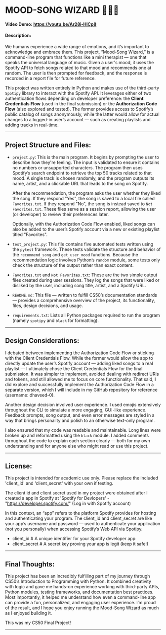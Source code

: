 # MOOD-SONG WIZARD 🎵🧙‍♂️  
#### Video Demo: https://youtu.be/Ar28i-HlCp8
#### Description:

We humans experience a wide range of emotions, and it’s important to acknowledge and embrace them. This project, “Mood-Song Wizard,” is a command-line program that functions like a mini therapist — one that speaks the universal language of music. Given a user's mood, it uses the Spotify API to fetch songs related to that mood and recommends one at random. The user is then prompted for feedback, and the response is recorded in a report file for future reference.

This project was written entirely in Python and makes use of the third-party `Spotipy` library to interact with the Spotify API. It leverages either of two authentication flows depending on developer preference: the **Client Credentials Flow** (used in the final submission) or the **Authorization Code Flow** (also explored and tested). The former provides access to Spotify’s public catalog of songs anonymously, while the latter would allow for actual changes to a logged-in user’s account — such as creating playlists and adding tracks in real-time.

---

## Project Structure and Files:

- `project.py`: This is the main program. It begins by prompting the user to describe how they're feeling. The input is validated to ensure it contains no numbers or unsupported characters. The program then uses Spotify’s search endpoint to retrieve the top 50 tracks related to that mood. A single track is chosen randomly, and the program outputs its name, artist, and a clickable URL that leads to the song on Spotify.

  After the recommendation, the program asks the user whether they liked the song. If they respond "Yes", the song is saved to a local file called `Favorites.txt`. If they respond "No", the song is instead saved to `Not Favorites.txt`. These files serve as a session report, allowing the user (or developer) to review their preferences later.

  Optionally, with the Authorization Code Flow enabled, liked songs can also be added to the user’s Spotify account via a new or existing playlist titled "Favorites".

- `test_project.py`: This file contains five automated tests written using the `pytest` framework. These tests validate the structure and behavior of the `recommend_song` and `get_user_mood` functions. Because the recommendation logic involves Python’s `random` module, some tests only check the structure of the output rather than exact content.

- `Favorites.txt` and `Not Favorites.txt`: These are the two simple output files created during user sessions. They log the songs that were liked or disliked by the user, including song title, artist, and a Spotify URL.

- `README.md`: This file — written to fulfill CS50’s documentation standards — provides a comprehensive overview of the project, its functionality, files, design decisions, and usage.

- `requirements.txt`: Lists all Python packages required to run the program (namely `spotipy` and `black` for formatting).

---

## Design Considerations:

I debated between implementing the Authorization Code Flow or sticking with the Client Credentials Flow. While the former would allow the app to directly update the user’s Spotify account — adding liked songs to a real playlist — I ultimately chose the Client Credentials Flow for the final submission. It was simpler to implement, avoided dealing with redirect URIs and tokens, and still allowed me to focus on core functionality. That said, I did explore and successfully implement the Authorization Code Flow in a separate version, which I will include in my GitHub repository for reference (username: dhaveed-0).

Another design decision involved user experience. I used emojis extensively throughout the CLI to simulate a more engaging, GUI-like experience. Feedback prompts, song output, and even error messages are styled in a way that brings personality and polish to an otherwise text-only program.

I also ensured that my code was readable and maintainable. Long lines were broken up and reformatted using the `black` module. I added comments throughout the code to explain each section clearly — both for my own understanding and for anyone else who might read or use this project.

---

## License:

This project is intended for academic use only. Please replace the included 'client_id' and 'client_secret' with your own if testing.

The client id and client secret used in my project were obtained after I created a app in Spotify at 'Spotify for Devlopers' - "https://developer.spotify.com/" (Log in with Spotify account)

In this context, an “app” refers to the platform Spotify provides for hosting and authenticating your program. The client_id and client_secret are like your app’s username and password — used to authenticate your application (not you personally) when accessing Spotify’s Web API via Spotipy.

- client_id      # A unique identifier for your Spotify developer app
- client_secret  # A secret key proving your app is legit (keep it safe!)

---

## Final Thoughts:

This project has been an incredibly fulfilling part of my journey through CS50’s Introduction to Programming with Python. It combined creativity with logic and gave me hands-on experience working with third-party APIs, Python modules, testing frameworks, and documentation best practices. Most importantly, it helped me understand how even a command-line app can provide a fun, personalized, and engaging user experience. I’m proud of the result, and I hope you enjoy running the Mood-Song Wizard as much as I enjoyed building it.


This was my CS50 Final Project!

---
